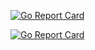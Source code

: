 [![Go Report Card](https://goreportcard.com/badge/github.com/seorlando33/binance-data-retriever/)](https://goreportcard.com/report/github.com/seorlando33/binance-data-retriever/)

[![Go Report Card](https://goreportcard.com/badge/github.com/seorlando33/binance-data-retriever)](https://goreportcard.com/report/github.com/seorlando33/binance-data-retriever)